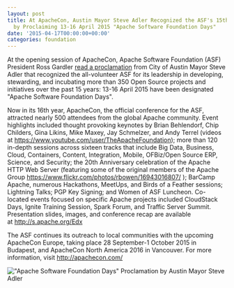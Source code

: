 ```yaml
---
layout: post
title: At ApacheCon, Austin Mayor Steve Adler Recognized the ASF's 15th Anniversary
  by Proclaiming 13-16 April 2015 "Apache Software Foundation Days"
date: '2015-04-17T00:00:00+00:00'
categories: foundation
---
```

<p>At the opening session of ApacheCon, Apache Software Foundation (ASF) President Ross Gardler <a href="https://www.youtube.com/watch?v=Ep__vi4Dvf0">read a proclamation</a> from City of Austin Mayor Steve Adler that recognized the all-volunteer ASF&nbsp;for its leadership in developing, stewarding, and incubating more than 350 Open Source projects and initiatives over the past 15 years: 13-16 April 2015 have been designated &quot;Apache Software Foundation Days&quot;.</p> 
  <p>Now in its 16th year, ApacheCon, the official conference for the ASF, attracted nearly 500 attendees from the global Apache community. Event highlights included thought provoking keynotes by Brian Behlendorf, Chip Childers, Gina Likins, Mike Maxey, Jay Schmelzer, and Andy Terrel (videos at <a href="https://www.youtube.com/user/TheApacheFoundation">https://www.youtube.com/user/TheApacheFoundation</a>); more than 120 in-depth sessions across sixteen tracks that include Big Data, Business, Cloud, Containers, Content, Integration, Mobile, OFBiz/Open Source ERP, Science, and Security; the 20th Anniversary celebration of the Apache HTTP Web Server (featuring some of the original members of the Apache Group&nbsp;<a href="https://www.flickr.com/photos/rbowen/16943016807/">https://www.flickr.com/photos/rbowen/16943016807/</a>&nbsp;); BarCamp Apache, numerous Hackathons, MeetUps, and Birds of a Feather sessions; Lightning Talks; PGP Key Signing; and Women of ASF Luncheon. Co-located events focused on specific Apache projects included CloudStack Days, Ignite Training Session, Spark Forum, and Traffic Server Summit. Presentation slides, images, and conference recap are available at&nbsp;<a href="http://s.apache.org/Edx">http://s.apache.org/Edx</a> </p> 
  <p>The ASF continues its outreach to local communities with the upcoming ApacheCon Europe, taking place 28 September-1 October 2015 in Budapest, and ApacheCon North America 2016 in Vancouver.&nbsp;For more information, visit&nbsp;<a href="http://apachecon.com/">http://apachecon.com/</a></p> 
  <p> </p> 
  <p> </p> 
  <p> </p> 
  <p> </p> 
  <p> </p> 
  <p><img alt="&quot;Apache Software Foundation Days&quot; Proclamation by Austin Mayor Steve Adler" src="https://blogs.apache.org/foundation/mediaresource/67df274b-e1ae-476a-9d0f-a967e16207b2" /><br /></p>
